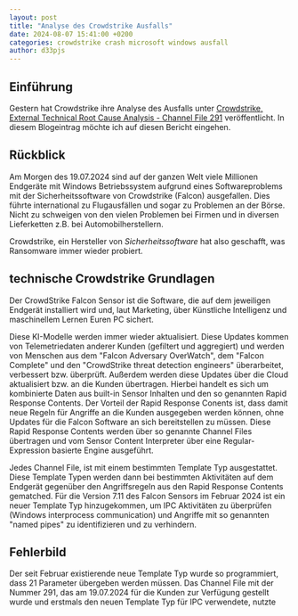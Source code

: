 ```yaml
---
layout: post
title: "Analyse des Crowdstrike Ausfalls"
date: 2024-08-07 15:41:00 +0200
categories: crowdstrike crash microsoft windows ausfall
author: d33pjs
---
```


## Einführung

Gestern hat Crowdstrike ihre Analyse des Ausfalls unter [Crowdstrike, External Technical Root Cause Analysis - Channel File 291](https://www.crowdstrike.com/wp-content/uploads/2024/08/Channel-File-291-Incident-Root-Cause-Analysis-08.06.2024.pdf) veröffentlicht. In diesem Blogeintrag möchte ich auf diesen Bericht eingehen.

## Rückblick

Am Morgen des 19.07.2024 sind auf der ganzen Welt viele Millionen Endgeräte mit Windows Betriebssystem aufgrund eines Softwareproblems mit der Sicherheitssoftware von Crowdstrike (Falcon) ausgefallen. Dies führte international zu Flugausfällen und sogar zu Problemen an der Börse.
Nicht zu schweigen von den vielen Problemen bei Firmen und in diversen Lieferketten z.B. bei Automobilherstellern.

Crowdstrike, ein Hersteller von *Sicherheitssoftware* hat also geschafft, was Ransomware immer wieder probiert.

## technische Crowdstrike Grundlagen

Der CrowdStrike Falcon Sensor ist die Software, die auf dem jeweiligen Endgerät installiert wird und, laut Marketing, über Künstliche Intelligenz und maschinellem Lernen Euren PC sichert.

Diese KI-Modelle werden immer wieder aktualisiert. Diese Updates kommen von Telemetriedaten anderer Kunden (gefiltert und aggregiert) und werden von Menschen aus dem "Falcon Adversary OverWatch", dem "Falcon Complete" und den "CrowdStrike threat detection engineers" überarbeitet, verbessert bzw. überprüft. Außerdem werden diese Updates über die Cloud aktualisiert bzw. an die Kunden übertragen. Hierbei handelt es sich um kombinierte Daten aus built-in Sensor Inhalten und den so genannten Rapid Response Contents. Der Vorteil der Rapid Response Conents ist, dass damit neue Regeln für Angriffe an die Kunden ausgegeben werden können, ohne Updates für die Falcon Software an sich bereitstellen zu müssen. Diese Rapid Response Contents werden über so genannte Channel Files übertragen und vom Sensor Content Interpreter über eine Regular-Expression basierte Engine ausgeführt.

Jedes Channel File, ist mit einem bestimmten Template Typ ausgestattet. Diese Template Typen werden dann bei bestimmten Aktivitäten auf dem Endgerät gegenüber den Angriffsregeln aus den Rapid Response Contents gematched. Für die Version 7.11 des Falcon Sensors im Februar 2024 ist ein neuer Template Typ hinzugekommen, um IPC Aktivitäten zu überprüfen (Windows interprocess communication) und Angriffe mit so genannten "named pipes" zu identifizieren und zu verhindern. 

## Fehlerbild

Der seit Februar existierende neue Template Typ wurde so programmiert, dass 21 Parameter übergeben werden müssen. Das Channel File mit der Nummer 291, das am 19.07.2024 für die Kunden zur Verfügung gestellt wurde und erstmals den neuen Template Typ für IPC verwendete, nutzte 

